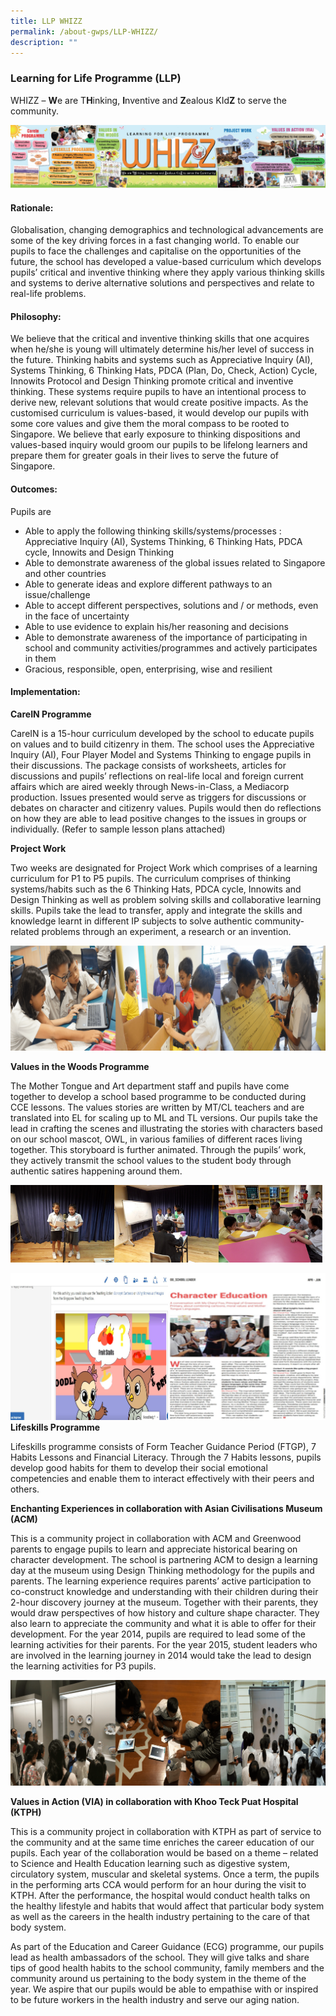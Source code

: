```yaml
---
title: LLP WHIZZ
permalink: /about-gwps/LLP-WHIZZ/
description: ""
---
```


### **Learning for Life Programme (LLP)**

WHIZZ –&nbsp;**W**e are T**H**inking,&nbsp;**I**nventive and&nbsp;**Z**ealous KId**Z**&nbsp;to serve the community.

![](/images/whizz.jpeg)

#### **Rationale:**

Globalisation, changing demographics and technological advancements are some of the key driving forces in a fast changing world. To enable our pupils to face the challenges and capitalise on the opportunities of the future, the school has developed a value-based curriculum which develops pupils’ critical and inventive thinking where they apply various thinking skills and systems to derive alternative solutions and perspectives and relate to real-life problems.

  

#### **Philosophy:**  

We believe that the critical and inventive thinking skills that one acquires when he/she is young will ultimately determine his/her level of success in the future. Thinking habits and systems such as Appreciative Inquiry (AI), Systems Thinking, 6 Thinking Hats, PDCA (Plan, Do, Check, Action) Cycle, Innowits Protocol and Design Thinking promote critical and inventive thinking. These systems require pupils to have an intentional process to derive new, relevant solutions that would create positive impacts. As the customised curriculum is values-based, it would develop our pupils with some core values and give them the moral compass to be rooted to Singapore. We believe that early exposure to thinking dispositions and values-based inquiry would groom our pupils to be lifelong learners and prepare them for greater goals in their lives to serve the future of Singapore.

  

#### **Outcomes:**

Pupils are

*   Able to apply the following thinking skills/systems/processes : Appreciative Inquiry (AI), Systems Thinking, 6 Thinking Hats, PDCA cycle, Innowits and Design Thinking
*   Able to demonstrate awareness of the global issues related to Singapore and other countries
*   Able to generate ideas and explore different pathways to an issue/challenge
*   Able to accept different perspectives, solutions and / or methods, even in the face of uncertainty
*   Able to use evidence to explain his/her reasoning and decisions
*   Able to demonstrate awareness of the importance of participating in school and community activities/programmes and actively participates in them
*   Gracious, responsible, open, enterprising, wise and resilient

#### **Implementation:**

**CareIN Programme**

CareIN is a 15-hour curriculum developed by the school to educate pupils on values and to build citizenry in them. The school uses the Appreciative Inquiry (AI), Four Player Model and Systems Thinking to engage pupils in their discussions. The package consists of worksheets, articles for discussions and pupils’ reflections on real-life local and foreign current affairs which are aired weekly through News-in-Class, a Mediacorp production. Issues presented would serve as triggers for discussions or debates on character and citizenry values. Pupils would then do reflections on how they are able to lead positive changes to the issues in groups or individually. (Refer to sample lesson plans attached)

**Project Work**

Two weeks are designated for Project Work which comprises of a learning curriculum for P1 to P5 pupils. The curriculum comprises of thinking systems/habits such as the 6 Thinking Hats, PDCA cycle, Innowits and Design Thinking as well as problem solving skills and collaborative learning skills. Pupils take the lead to transfer, apply and integrate the skills and knowledge learnt in different IP subjects to solve authentic community-related problems through an experiment, a research or an invention.

![](/images/llp1.png)


**Values in the Woods Programme**  

The Mother Tongue and Art department staff and pupils have come together to develop a school based programme to be conducted during CCE lessons. The values stories are written by MT/CL teachers and are translated into EL for scaling up to ML and TL versions. Our pupils take the lead in crafting the scenes and illustrating the stories with characters based on our school mascot, OWL, in various families of different races living together. This storyboard is further animated. Through the pupils’ work, they actively transmit the school values to the student body through authentic satires happening around them.

<img style="width:33%;float:left" src="/images/VIW_recording.jpeg"><img style="width:33%;float:left" src="/images/VIW_recording1.jpeg"><img style="width:33%" src="/images/VIW%20script%20writing.jpeg">
		 
![](/images/llp2.png)
**Lifeskills Programme**

Lifeskills programme consists of Form Teacher Guidance Period (FTGP), 7 Habits Lessons and Financial Literacy. Through the 7 Habits lessons, pupils develop good habits for them to develop their social emotional competencies and enable them to interact effectively with their peers and others.

  

**Enchanting Experiences in collaboration with Asian Civilisations Museum (ACM)**

This is a community project in collaboration with ACM and Greenwood parents to engage pupils to learn and appreciate historical bearing on character development. The school is partnering ACM to design a learning day at the museum using Design Thinking methodology for the pupils and parents. The learning experience requires parents’ active participation to co-construct knowledge and understanding with their children during their 2-hour discovery journey at the museum. Together with their parents, they would draw perspectives of how history and culture shape character. They also learn to appreciate the community and what it is able to offer for their development. For the year 2014, pupils are required to lead some of the learning activities for their parents. For the year 2015, student leaders who are involved in the learning journey in 2014 would take the lead to design the learning activities for P3 pupils.

![](/images/llp3.png)
		 
**Values in Action (VIA) in collaboration with Khoo Teck Puat Hospital (KTPH)**  

This is a community project in collaboration with KTPH as part of service to the community and at the same time enriches the career education of our pupils. Each year of the collaboration would be based on a theme – related to Science and Health Education learning such as digestive system, circulatory system, muscular and skeletal systems. Once a term, the pupils in the performing arts CCA would perform for an hour during the visit to KTPH. After the performance, the hospital would conduct health talks on the healthy lifestyle and habits that would affect that particular body system as well as the careers in the health industry pertaining to the care of that body system.

As part of the Education and Career Guidance (ECG) programme, our pupils lead as health ambassadors of the school. They will give talks and share tips of good health habits to the school community, family members and the community around us pertaining to the body system in the theme of the year. We aspire that our pupils would be able to empathise with or inspired to be future workers in the health industry and serve our aging nation.